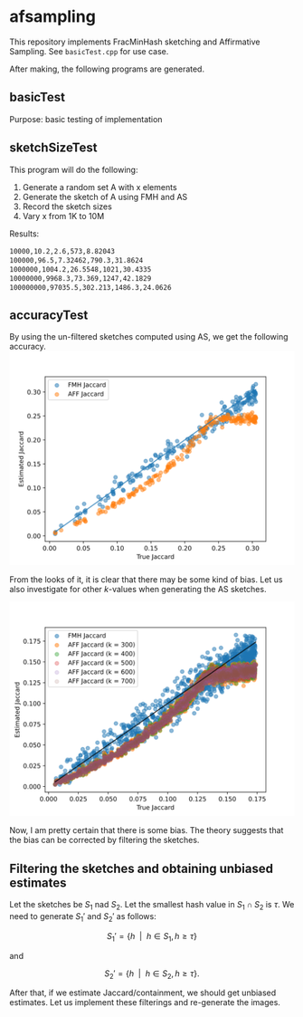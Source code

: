 # afsampling
This repository implements FracMinHash sketching and Affirmative Sampling. See `basicTest.cpp` for use case.

After making, the following programs are generated.

## basicTest
Purpose: basic testing of implementation

## sketchSizeTest
This program will do the following:
1. Generate a random set A with x elements
1. Generate the sketch of A using FMH and AS
1. Record the sketch sizes
1. Vary x from 1K to 10M

Results:

```
10000,10.2,2.6,573,8.82043
100000,96.5,7.32462,790.3,31.8624
1000000,1004.2,26.5548,1021,30.4335
10000000,9968.3,73.369,1247,42.1829
100000000,97035.5,302.213,1486.3,24.0626
```


## accuracyTest
By using the un-filtered sketches computed using AS, we get the following accuracy.
![SVG Image](plotting/plotAccuracyTestOutput.svg)

From the looks of it, it is clear that there may be some kind of bias. Let us also investigate for other $k$-values when generating the AS sketches.

![SVG Image](plotting/plotAccuracyTest2Output.svg)

Now, I am pretty certain that there is some bias. The theory suggests that the bias can be corrected by filtering the sketches.

## Filtering the sketches and obtaining unbiased estimates
Let the sketches be $S_1$ nad $S_2$. Let the smallest hash value in $S_1 \cap S_2$ is $\tau$. We need to generate ${S_1}'$ and ${S_2}'$ as follows:

$$
{S_1}' = \{ h ~~ | ~~ h \in S_1, h \ge \tau \}
$$

and

$$
{S_2}' = \{ h ~~ | ~~ h \in S_2, h \ge \tau \}.
$$

After that, if we estimate Jaccard/containment, we should get unbiased estimates. Let us implement these filterings and re-generate the images.